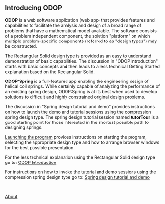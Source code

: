 ## Introducing ODOP

**ODOP** is a web software application (web app) that
provides features and capabilities to facilitate the analysis 
and design of a broad range of problems that have a mathematical model available. 
The software consists of a problem independent component, the solution "platform" 
on which multiple problem-specific components (referred to as "design types") 
may be constructed. 

The Rectangular Solid design type is provided as an easy to understand demonstration
of basic capabilities.
The discussion in "ODOP Introduction" starts with basic concepts and then leads to a
less technical Getting Started explanation based on the Rectangular Solid.

**ODOP:Spring** is a full-featured app enabling the engineering design 
of helical coil springs.
While certainly capable of analyzing the performance of an existing spring design,
ODOP:Spring is at its best when used to develop solutions to difficult and 
highly constrained original design problems.

The discussion in "Spring design tutorial and demo" provides instructions
on how to launch the demo and tutorial sessions using the compression spring design type.
The spring design tutorial session named **tutorTour** is a good starting point for those
interested in the shortest possible path to designing springs.

[Launching the program](../Help/launchODOP) provides instructions on starting the program,
selecting the appropriate design type and how to arrange browser windows for the best
possible presentation.

For the less technical explanation using the Rectangular Solid design type 
go to: [ODOP Introduction](ODOPintro) 

For instructions on how to invoke the tutorial and demo sessions using the 
compression spring design type 
go to: [Spring design tutorial and demo](../Help/gettingStartedSpring) 

&nbsp;

[About](./)

